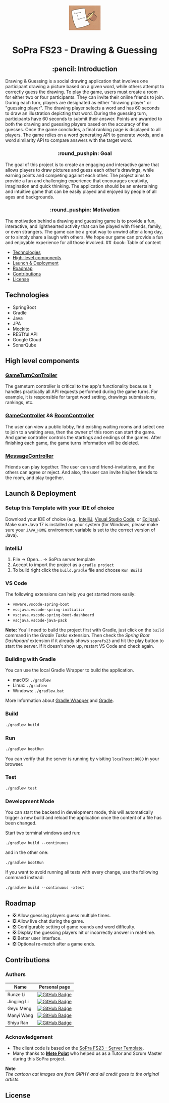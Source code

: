 <h1 align="center">
  <br>
  <img src="icon.jpg" alt="Icon image" width="100">
</h1>
<h1 align="center">SoPra FS23 - Drawing & Guessing</h1>
<h2 align="center"> :pencil: Introduction</h2>
Drawing & Guessing is a social drawing application that involves one participant drawing a picture based on a given word, while others attempt to correctly guess the drawing. 
To play the game, users must create a room for either two or four participants. They can invite their online friends to join. During each turn, players are designated as either "drawing player" or "guessing player".
The drawing player selects a word and has 60 seconds to draw an illustration depicting that word. During the guessing turn, participants have 60 seconds to submit their answer. Points are awarded to both the drawing and guessing players based on the accuracy of the guesses. Once the game concludes, a final ranking page is displayed to all players. The game relies on a word generating API to generate words, and a word similarity API to compare answers with the target word.

<h3 align="center">:round_pushpin: Goal</h3>
The goal of this project is to create an engaging and interactive game that allows players to draw pictures and guess each other's drawings, while earning points and competing against each other. The project aims to provide a fun and challenging experience that encourages creativity, imagination and quick thinking. The application should be an entertaining and intuitive game that can be easily played and enjoyed by people of all ages and backgrounds.

<h3 align="center">:round_pushpin: Motivation</h3>
The motivation behind a drawing and guessing game is to provide a fun, interactive, and lighthearted activity that can be played with friends, family, or even strangers. The game can be a great way to unwind after a long day, or to simply share a laugh with others. We hope our game can provide a fun and enjoyable experience for all those involved.
## :book: Table of content

- [Technologies](#technologies)
- [High-level components](#high-level-components)
- [Launch & Deployment](#launch-deployment)
- [Roadmap](#roadmap)
- [Contributions](#contributions)
- [License](#license)

## Technologies

- SpringBoot
- Gradle
- Java
- JPA
- Mockito
- RESTful API
- Google Cloud
- SonarQube

## High level components

### [GameTurnConTroller](https://github.com/sopra-fs23-group-19/sopra-fs23-group-19-server/blob/main/src/main/java/ch/uzh/ifi/hase/soprafs23/controller/GameTurnController.java)

The gameturn controller is critical to the app's functionality because it handles practically all API requests performed during the game turns. For example, it is responsible for target word setting, drawings submissions, rankings, etc.

### [GameController](https://github.com/sopra-fs23-group-19/sopra-fs23-group-19-server/blob/main/src/main/java/ch/uzh/ifi/hase/soprafs23/controller/GameController.java) && [RoomController](https://github.com/sopra-fs23-group-19/sopra-fs23-group-19-server/blob/main/src/main/java/ch/uzh/ifi/hase/soprafs23/controller/RoomController.java)

The user can view a public lobby, find existing waiting rooms and select one to join to a waiting area, then the owner of this room can start the game. And game controller controls the startings and endings of the games. After finishing each game, the game turns information will be deleted.

### [MessageController](https://github.com/sopra-fs23-group-19/sopra-fs23-group-19-server/blob/main/src/main/java/ch/uzh/ifi/hase/soprafs23/controller/MessageController.java)

Friends can play together. The user can send friend-invitations, and the others can agree or reject. And also, the user can invite his/her friends to the room, and play together.

<a name="launch-deployment"/>

## Launch & Deployment

### Setup this Template with your IDE of choice
Download your IDE of choice (e.g., [IntelliJ](https://www.jetbrains.com/idea/download/), [Visual Studio Code](https://code.visualstudio.com/), or [Eclipse](http://www.eclipse.org/downloads/)). Make sure Java 17 is installed on your system (for Windows, please make sure your `JAVA_HOME` environment variable is set to the correct version of Java).

### IntelliJ
1. File -> Open... -> SoPra server template
2. Accept to import the project as a `gradle project`
3. To build right click the `build.gradle` file and choose `Run Build`

### VS Code
The following extensions can help you get started more easily:
-   `vmware.vscode-spring-boot`
-   `vscjava.vscode-spring-initializr`
-   `vscjava.vscode-spring-boot-dashboard`
-   `vscjava.vscode-java-pack`

**Note:** You'll need to build the project first with Gradle, just click on the `build` command in the _Gradle Tasks_ extension. Then check the _Spring Boot Dashboard_ extension if it already shows `soprafs23` and hit the play button to start the server. If it doesn't show up, restart VS Code and check again.

### Building with Gradle
You can use the local Gradle Wrapper to build the application.
-   macOS: `./gradlew`
-   Linux: `./gradlew`
-   Windows: `./gradlew.bat`

More Information about [Gradle Wrapper](https://docs.gradle.org/current/userguide/gradle_wrapper.html) and [Gradle](https://gradle.org/docs/).

### Build

```bash
./gradlew build
```

### Run

```bash
./gradlew bootRun
```

You can verify that the server is running by visiting `localhost:8080` in your browser.

### Test

```bash
./gradlew test
```
### Development Mode
You can start the backend in development mode, this will automatically trigger a new build and reload the application
once the content of a file has been changed.

Start two terminal windows and run:

`./gradlew build --continuous`

and in the other one:

`./gradlew bootRun`

If you want to avoid running all tests with every change, use the following command instead:

`./gradlew build --continuous -xtest`

## Roadmap

- :negative_squared_cross_mark: Allow guessing players guess multiple times.
- :negative_squared_cross_mark: Allow live chat during the game.
- :negative_squared_cross_mark: Configurable setting of game rounds and word difficulty.
- :negative_squared_cross_mark: Display the guessing players hit or incorrectly answer in real-time.
- :negative_squared_cross_mark: Better user interface.
- :negative_squared_cross_mark: Optional re-match after a game ends.

## Contributions

### Authors

| Name        | Personal page                                                                                                                                  |
| ----------- | ---------------------------------------------------------------------------------------------------------------------------------------------- |
| Runze Li    | [![GitHub Badge](https://img.shields.io/badge/GitHub-100000?style=for-the-badge&logo=github&logoColor=white)](https://github.com/runzeliuzh)   |
| Jingjing Li | [![GitHub Badge](https://img.shields.io/badge/GitHub-100000?style=for-the-badge&logo=github&logoColor=white)](https://github.com/Jing-jing-Li) |
| Geyu Meng   | [![GitHub Badge](https://img.shields.io/badge/GitHub-100000?style=for-the-badge&logo=github&logoColor=white)](https://github.com/GY-Meng)      |
| Manyi Wang  | [![GitHub Badge](https://img.shields.io/badge/GitHub-100000?style=for-the-badge&logo=github&logoColor=white)](https://github.com/manyiw99)     |
| Shiyu Ran   | [![GitHub Badge](https://img.shields.io/badge/GitHub-100000?style=for-the-badge&logo=github&logoColor=white)](https://github.com/Shiyu-Ran)    |


### Acknowledgement

- The client code is based on the [SoPra FS23 - Server Template](https://github.com/HASEL-UZH/sopra-fs23-template-server).
- Many thanks to **[Mete Polat](https://github.com/polatmete)** who helped us as a Tutor and Scrum Master during this SoPra project.

**Note**  
_The cartoon cat images are from GIPHY and all credit goes to the original artists._

## License

